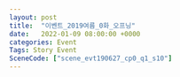 ```yaml
---
layout: post
title:  "이벤트_2019여름_0화_오프닝"
date:   2022-01-09 08:00:00 +0000
categories: Event
Tags: Story Event
SceneCode: ["scene_evt190627_cp0_q1_s10"]
---
```

